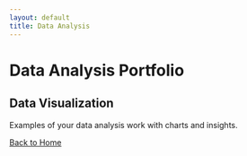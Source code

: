 ```yaml
---
layout: default
title: Data Analysis
---
```


# Data Analysis Portfolio
## Data Visualization
Examples of your data analysis work with charts and insights.

[Back to Home](/codes/mdpages/)